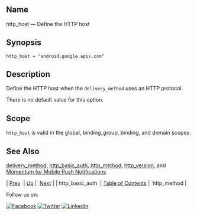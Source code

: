 <a name="conf.ref.http_host"></a>
## Name

http_host — Define the HTTP host

## Synopsis

`http_host = "android.google.apis.com"`

<a name="idp24902832"></a>
## Description

Define the HTTP host when the `delivery_method` uses an HTTP protocol.

There is no default value for this option.

<a name="idp24905136"></a>
## Scope

`http_host` is valid in the global, binding_group, binding, and domain scopes.

<a name="idp24906992"></a>
## See Also

[delivery_method](conf.ref.delivery_method.php "delivery_method"), [http_basic_auth](conf.ref.http_basic_auth.php "http_basic_auth"), [http_method](conf.ref.http_method.php "http_method"), [http_version](conf.ref.http_version.php "http_version"), and [Momentum for Mobile Push Notifications](https://support.messagesystems.com/docs/web-push/)

| [Prev](conf.ref.http_basic_auth.php)  | [Up](config.options.ref.php) |  [Next](conf.ref.http_method.php) |
| http_basic_auth  | [Table of Contents](index.php) |  http_method |

Follow us on:

[![Facebook](https://support.messagesystems.com/images/icon-facebook.png)](http://www.facebook.com/messagesystems) [![Twitter](https://support.messagesystems.com/images/icon-twitter.png)](http://twitter.com/#!/MessageSystems) [![LinkedIn](https://support.messagesystems.com/images/icon-linkedin.png)](http://www.linkedin.com/company/message-systems)